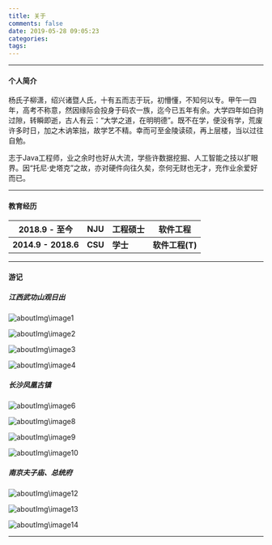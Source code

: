 ```yaml
---
title: 关于
comments: false
date: 2019-05-28 09:05:23
categories: 
tags: 
---
```


---

#### 个人简介

杨氏子柳潇，绍兴诸暨人氏，十有五而志于玩，初懵懂，不知何以专。甲午一四年，高考不称意，然因缘际会投身于码农一族，迄今已五年有余。大学四年如白驹过隙，转瞬即逝，古人有云：“大学之道，在明明德”。既不在学，便没有学，荒废许多时日，加之木讷笨拙，故学艺不精。幸而可至金陵读硕，再上层楼，当以过往自勉。

志于Java工程师，业之余时也好从大流，学些许数据挖掘、人工智能之技以扩眼界。因“托尼·史塔克”之故，亦对硬件向往久矣，奈何无财也无才，充作业余爱好而已。

---

#### 教育经历

| 2018.9 - 至今         | NJU     | 工程硕士   | 软件工程        |
| ------------------- | ------- | ------ | ----------- |
| **2014.9 - 2018.6** | **CSU** | **学士** | **软件工程(T)** |

---

#### 游记

##### 江西武功山观日出

![aboutImg\image1](aboutImg\image1.jpg)

![aboutImg\image2](aboutImg\image2.jpg)

![aboutImg\image3](aboutImg\image3.jpg)

![aboutImg\image4](aboutImg\image4.jpg)



##### 长沙凤凰古镇

![aboutImg\image6](aboutImg\image6.jpg)

![aboutImg\image8](aboutImg\image8.jpg)

![aboutImg\image9](aboutImg\image9.jpg)

![aboutImg\image10](aboutImg\image10.jpg)

##### 南京夫子庙、总统府

![aboutImg\image12](aboutImg\image12.jpg)

![aboutImg\image13](aboutImg\image13.jpg)

![aboutImg\image14](aboutImg\image14.jpg)

---

